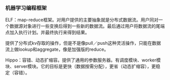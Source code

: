 
### 机器学习编程框架

ELF：map-reduce框架。对用户提供的主要抽象就是分布式数据流。用户同对一个数据源对象进行一些变换后得到一些新的数据流。最后通过用户将数据流的尾端点加入执行计划。并最终执行来得到结果。

提供了分布式kv存取的操作，但是不是像pull／push这种灵活操作，只能在数据流上做lookup和aggregate，像是加强版的reduce。

Hippo：容错、动态扩缩容。提供了通用的参数服务器。有调度模块、worker模块、server模块。它的目标是更快（数据按需分配），更省（动态扩缩容），更稳定（容错）。
